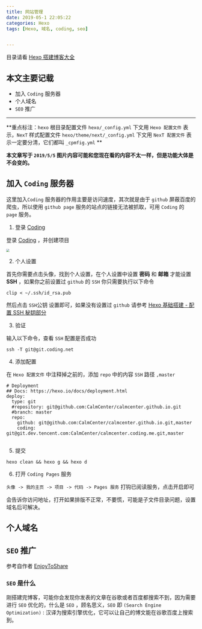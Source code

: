 ```yaml
---
title: 网站管理
date: 2019-05-1 22:05:22
categories: Hexo
tags: [Hexo, 域名, coding, seo]


---
```


目录请看 [Hexo 搭建博客大全](https://calmcenter.github.io/Hexo%20%E6%90%AD%E5%BB%BA%E5%8D%9A%E5%AE%A2%E5%A4%A7%E5%85%A8/)

## 本文主要记载

- 加入 `Coding` 服务器
- 个人域名
- `SEO`  推广

------

<!--more-->

**重点标注：`hexo` 根目录配置文件 `hexo/_config.yml`  下文用 `Hexo 配置文件` 表示，`NexT` 样式配置文件 `hexo/theme/next/_config.yml` 下文用 `NexT 配置文件` 表示一定要分清，它们都叫 `_cpmfig.yml` **

**本文章写于 `2019/5/5` 图片内容可能和您现在看的内容不太一样，但是功能大体是不会变的。**

## 加入 `Coding` 服务器

这里加入`Coding` 服务器的作用主要是访问速度，其次就是由于 `github` 屏蔽百度的爬虫，所以使用 `github page` 服务的站点的链接无法被抓取，可用  `Coding`  的 `page` 服务。

1. 登录 [Coding](https://dev.tencent.com/)

登录 [Coding](https://dev.tencent.com/) ，并创建项目

<img src="https://raw.githubusercontent.com/CalmCenter/picGo/master/pictures/20190505114135.png" style="zoom:50%">

2. 个人设置

首先你需要点击头像，找到个人设置，在个人设置中设置 **密码** 和 **邮箱** 才能设置 **SSH** ，如果你之前设置过 `github` 的 `SSH` 你只需要执行以下命令

```
clip < ~/.ssh/id_rsa.pub
```

然后点击 `SSH`公钥 设置即可，如果没有设置过 `github` 请参考 [Hexo 基础搭建 - 配置 SSH 秘钥部分](https://calmcenter.github.io/2019/Hexo%20%E5%9F%BA%E7%A1%80%E6%90%AD%E5%BB%BA.html#2-3-%E9%85%8D%E7%BD%AE-SSH-%E5%AF%86%E9%92%A5)

3. 验证

输入以下命令，查看 `SSH` 配置是否成功

```
ssh -T git@git.coding.net
```

4. 添加配置

在  `Hexo 配置文件` 中注释掉之前的，添加 `repo` 中的内容 `SSH` 路径 `,master`

```
# Deployment
## Docs: https://hexo.io/docs/deployment.html
deploy:
  type: git
  #repository: git@github.com:CalmCenter/calmcenter.github.io.git
  #branch: master
  repo:
    github: git@github.com:CalmCenter/calmcenter.github.io.git,master
    coding: git@git.dev.tencent.com:CalmCenter/calmcenter.coding.me.git,master
    
```

5. 提交

```
hexo clean && hexo g && hexo d
```

6. 打开 `Coding Pages` 服务

`头像 -> 我的主页 -> 项目 -> 代码 -> Pages 服务` 打钩已阅读服务，点击开启即可

会告诉你访问地址，打开如果排版不正常，不要慌，可能是子文件目录问题，设置域名后可解决。

## 个人域名



## `SEO`  推广

参考自作者 [EnjoyToShare](https://blog.enjoytoshare.club/article/hexo-do-optimization.html#5) 

###  `SEO` 是什么

刚搭建完博客，可能你会发现你发表的文章在谷歌或者百度都搜索不到，因为需要进行 `SEO` 优化的，什么是 `SEO` ，顾名思义，`SEO` 即 `(Search Engine Optimization)` : 汉译为搜索引擎优化，它可以让自己的博文能在谷歌百度上搜索到。